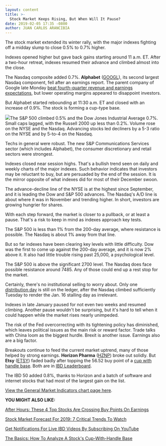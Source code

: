 ```yaml
---
layout: content
title: >-
  Stock Market Keeps Rising, But When Will It Pause?
date: 2019-02-05 17:35 -0800
author: JUAN CARLOS ARANCIBIA
---
```






The stock market extended its winter rally, with the major indexes fighting off a midday slump to close 0.5% to 0.7% higher.




Indexes opened higher but gave back gains starting around 11 a.m. ET. After a two-hour retreat, indexes resumed their advance and climbed almost into the close.


The Nasdaq composite added 0.7%. **Alphabet** ([GOOGL](https://research.investors.com/quote.aspx?symbol=GOOGL)), its second largest Nasdaq component, fell after an earnings report. The parent company of Google late Monday [beat fourth-quarter revenue and earnings expectations](https://www.investors.com/news/technology/alphabet-earnings-google-stock-q4-2018/), but lower operating margins appeared to disappoint investors.


But Alphabet started rebounding at 11:30 a.m. ET and closed with an increase of 0.9%. The stock is forming a cup-type base.


![](https://www.investors.com/wp-content/uploads/2019/02/MP_0x1_020519-240x300.jpg)The S&P 500 climbed 0.5% and the Dow Jones Industrial Average 0.7%. Small caps lagged, with the Russell 2000 up less than 0.2%. Volume rose on the NYSE and the Nasdaq. Advancing stocks led decliners by a 5-3 ratio on the NYSE and by 5-to-4 on the Nasdaq.


Techs in general were robust. The new S&P Communications Services sector (which includes Alphabet), the consumer discretionary and retail sectors were strongest.


Indexes closed near session highs. That's a bullish trend seen on daily and weekly charts of the major indexes. Such behavior indicates that investors may be reluctant to buy, but are persuaded by the end of the session. It is the mirror opposite of what indexes did for most of their December swoon.


The advance-decline line of the NYSE is at the highest since September, and it is leading the Dow and S&P 500 advances. The Nasdaq's A/D line is about where it was in November and trending higher. In short, investors are growing hungrier for shares.


With each step forward, the market is closer to a pullback, or at least a pause. That's a risk to keep in mind as indexes approach key tests.


The S&P 500 is less than 1% from the 200-day average, where resistance is possible. The Nasdaq is about 1% away from that line.


But so far indexes have been clearing key levels with little difficulty. Dow was the first to come up against the 200-day average, and it is now 2% above it. It also had little trouble rising past 25,000, a psychological level.


The S&P 500 is above the significant 2700 level. The Nasdaq does face possible resistance around 7485. Any of those could end up a rest stop for the market.


Certainly, there's no institutional selling to worry about. Only one [distribution day](https://www.investors.com/how-to-invest/investors-corner/how-to-spot-stock-market-tops-track-the-distribution-days/) is still on the ledger, after the Nasdaq climbed sufficiently Tuesday to render the Jan. 16 stalling day as irrelevant.


Indexes in late January paused for not even two weeks and resumed climbing. Another pause wouldn't be surprising, but it's hard to tell when it could happen while the market rises nearly unimpeded.


The risk of the Fed overcorrecting with its tightening policy has diminished, which leaves political issues as the main risk or reward factor. Trade talks with China loom as the biggest hurdle. Brexit is another issue. Earnings also are a big factor.


Breakouts continue to feed the current market uptrend, many of those helped by strong earnings. **Horizon Pharma** ([HZNP](https://research.investors.com/quote.aspx?symbol=HZNP)) broke out solidly. But **Etsy** ([ETSY](https://research.investors.com/quote.aspx?symbol=ETSY)) faded badly after topping the 56.52 buy point of a [cup with handle base](https://www.investors.com/how-to-invest/investors-corner/corner-cup-without-handle/). Both are in [IBD Leaderboard](https://leaderboard.investors.com//#/leaders/leadersnearabuypoint).


The IBD 50 added 0.8%, thanks to Horizon and a batch of software and internet stocks that had most of the largest gain on the list.


[View the General Market Indicators chart page here](https://www.investors.com/wp-content/uploads/2019/02/IBD0502154300GMI2.pdf).


**YOU MIGHT ALSO LIKE:**


[After Hours: These 4 Top Stocks Are Crossing Buy Points On Earnings](https://www.investors.com/market-trend/stock-market-today/dow-jones-futures-snap-stock-paycom-stock-tableau-stock-vertex-stock-market-rally/)


[Stock Market Forecast For 2019: 7 Critical Trends To Watch](https://www.investors.com/news/stock-market-forecast-for-2019/)


[Get Notifications For Live IBD Videos By Subscribing On YouTube](https://www.youtube.com/investorsbusinessdaily)


[The Basics: How To Analyze A Stock's Cup-With-Handle Base](https://www.investors.com/how-to-invest/investors-corner/the-basics-how-to-analyze-a-stocks-cup-with-handle/)


 




